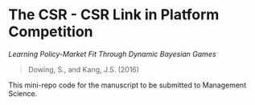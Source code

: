 The CSR - CSR Link in Platform Competition
======

*Learning Policy-Market Fit Through Dynamic Bayesian Games*


> Dowing, S., and Kang, J.S. (2016)

This mini-repo code for the manuscript to be submitted to Management Science.

